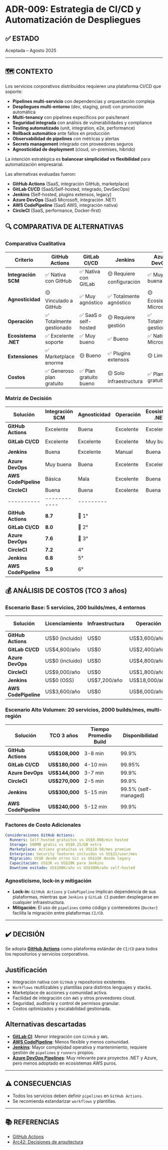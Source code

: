 # ADR-009: Estrategia de CI/CD y Automatización de Despliegues

## ✅ ESTADO

Aceptada – Agosto 2025

---

## 🗺️ CONTEXTO

Los servicios corporativos distribuidos requieren una plataforma CI/CD que soporte:

- **Pipelines multi-servicio** con dependencias y orquestación compleja
- **Despliegues multi-entorno** (dev, staging, prod) con promoción automática
- **Multi-tenancy** con pipelines específicos por país/tenant
- **Seguridad integrada** con análisis de vulnerabilidades y compliance
- **Testing automatizado** (unit, integration, e2e, performance)
- **Rollback automático** ante fallos en producción
- **Observabilidad de pipelines** con métricas y alertas
- **Secrets management** integrado con proveedores seguros
- **Agnosticidad de deployment** (cloud, on-premises, híbrido)

La intención estratégica es **balancear simplicidad vs flexibilidad** para automatización empresarial.

Las alternativas evaluadas fueron:

- **GitHub Actions** (SaaS, integración GitHub, marketplace)
- **GitLab CI/CD** (SaaS/Self-hosted, integrado, DevSecOps)
- **Jenkins** (Self-hosted, plugins extensos, legacy)
- **Azure DevOps** (SaaS Microsoft, integración .NET)
- **AWS CodePipeline** (SaaS AWS, integración nativa)
- **CircleCI** (SaaS, performance, Docker-first)

## 🔍 COMPARATIVA DE ALTERNATIVAS

### Comparativa Cualitativa

| Criterio | GitHub Actions | GitLab CI/CD | Jenkins | Azure DevOps | AWS CodePipeline | CircleCI |
|----------|----------------|--------------|---------|--------------|------------------|----------|
| **Integración SCM** | ✅ Nativa con GitHub | ✅ Nativa con GitLab | 🟡 Requiere configuración | ✅ Muy buena | 🟡 Básica | 🟡 Buena |
| **Agnosticidad** | 🟡 Vinculado a GitHub | ✅ Muy agnóstico | ✅ Totalmente agnóstico | 🟡 Ecosistema Microsoft | ❌ Lock-in AWS | 🟡 Agnóstico |
| **Operación** | ✅ Totalmente gestionado | ✅ SaaS o self-hosted | 🟡 Requiere gestión | ✅ Totalmente gestionado | ✅ Totalmente gestionado | ✅ Totalmente gestionado |
| **Ecosistema .NET** | ✅ Excelente soporte | ✅ Muy bueno | ✅ Bueno | ✅ Nativo Microsoft | ✅ Bueno | ✅ Bueno |
| **Extensiones** | ✅ Marketplace enorme | 🟡 Bueno | ✅ Plugins extensos | 🟡 Limitado | 🟡 Básico | 🟡 Limitado |
| **Costos** | ✅ Generoso plan gratuito | ✅ Plan gratuito bueno | 🟡 Solo infraestructura | ✅ Plan gratuito | 🟡 Por minuto | 🟡 Por minuto |

### Matriz de Decisión

| Solución | Integración SCM | Agnosticidad | Operación | Ecosistema .NET | Recomendación |
|----------|-----------------|--------------|-----------|-----------------|---------------|
| **GitHub Actions** | Excelente | Buena | Excelente | Excelente | ✅ **Seleccionada** |
| **GitLab CI/CD** | Excelente | Excelente | Excelente | Muy buena | 🟡 Alternativa |
| **Jenkins** | Buena | Excelente | Manual | Buena | 🟡 Considerada |
| **Azure DevOps** | Muy buena | Buena | Excelente | Excelente | 🟡 Considerada |
| **AWS CodePipeline** | Básica | Mala | Excelente | Buena | ❌ Descartada |
| **CircleCI** | Buena | Buena | Excelente | Buena | ❌ Descartada |
|----------|------------|---------|
| **GitHub Actions** | **8.7** | 🥇 1° |
| **GitLab CI/CD** | **8.0** | 🥈 2° |
| **Azure DevOps** | **7.6** | 🥉 3° |
| **CircleCI** | **7.2** | 4° |
| **Jenkins** | **6.8** | 5° |
| **AWS CodePipeline** | **5.9** | 6° |

## 💰 ANÁLISIS DE COSTOS (TCO 3 años)

### Escenario Base: 5 servicios, 200 builds/mes, 4 entornos

| Solución | Licenciamiento | Infraestructura | Operación | TCO 3 años |
|----------|----------------|-----------------|-----------|------------|
| **GitHub Actions** | US$0 (incluido) | US$0 | US$3,600/año | **US$10,800** |
| **GitLab CI/CD** | US$4,800/año | US$0 | US$2,400/año | **US$21,600** |
| **Azure DevOps** | US$0 (incluido) | US$0 | US$4,800/año | **US$14,400** |
| **CircleCI** | US$9,000/año | US$0 | US$1,800/año | **US$32,400** |
| **Jenkins** | US$0 (OSS) | US$7,200/año | US$18,000/año | **US$75,600** |
| **AWS CodePipeline** | US$3,600/año | US$0 | US$6,000/año | **US$28,800** |

### Escenario Alto Volumen: 20 servicios, 2000 builds/mes, multi-región

| Solución | TCO 3 años | Tiempo Promedio Build | Disponibilidad |
|----------|------------|----------------------|----------------|
| **GitHub Actions** | **US$108,000** | 3-8 min | 99.9% |
| **GitLab CI/CD** | **US$180,000** | 4-10 min | 99.95% |
| **Azure DevOps** | **US$144,000** | 3-7 min | 99.9% |
| **CircleCI** | **US$270,000** | 2-5 min | 99.9% |
| **Jenkins** | **US$300,000** | 5-15 min | 99.5% (self-managed) |
| **AWS CodePipeline** | **US$240,000** | 5-12 min | 99.9% |

### Factores de Costo Adicionales

```yaml
Consideraciones GitHub Actions:
  Runners: Self-hosted gratuitos vs US$0.008/min hosted
  Storage: 500MB gratis vs US$0.25/GB extra
  Marketplace: Actions gratuitas vs US$10-50/mes premium
  Enterprise: Security features incluidas vs US$21/user/mes
  Migración: US$0 desde otros Git vs US$15K desde legacy
  Capacitación: US$3K vs US$20K para Jenkins
  Downtime evitado: US$100K/año vs US$300K/año self-hosted
```

### Agnosticismo, lock-in y mitigación

- **Lock-in:** `GitHub Actions` y `CodePipeline` implican dependencia de sus plataformas, mientras que `Jenkins` y `GitLab CI` pueden desplegarse en cualquier infraestructura.
- **Mitigación:** El uso de `pipelines` como código y contenedores (`Docker`) facilita la migración entre plataformas `CI/CD`.

---

## ✔️ DECISIÓN

Se adopta **[GitHub Actions](https://github.com/features/actions)** como plataforma estándar de `CI/CD` para todos los repositorios y servicios corporativos.

## Justificación

- Integración nativa con `GitHub` y repositorios existentes.
- `Workflows` reutilizables y plantillas para distintos lenguajes y stacks.
- Marketplace de acciones y comunidad activa.
- Facilidad de integración con `AWS` y otros proveedores cloud.
- Seguridad, auditoría y control de permisos granular.
- Costos optimizados y escalabilidad gestionada.

## Alternativas descartadas

- **[GitLab CI](https://about.gitlab.com/stages-devops-lifecycle/continuous-integration/)**: Menor integración con `GitHub` y `AWS`.
- **[AWS CodePipeline](https://aws.amazon.com/codepipeline/)**: Menos flexible y menos comunidad.
- **[Jenkins](https://www.jenkins.io/)**: Mayor complejidad operativa y mantenimiento, requiere gestión de `pipelines` y `runners` propios.
- **[Azure DevOps Pipelines](https://azure.microsoft.com/en-us/services/devops/pipelines/)**: Muy relevante para proyectos .NET y Azure, pero menos adoptado en ecosistemas AWS puros.

---

## ⚠️ CONSECUENCIAS

- Todos los servicios deben definir `pipelines` en `GitHub Actions`.
- Se recomienda estandarizar `workflows` y plantillas.

---

## 📚 REFERENCIAS

- [GitHub Actions](https://github.com/features/actions)
- [Arc42: Decisiones de arquitectura](https://arc42.org/decision/)

